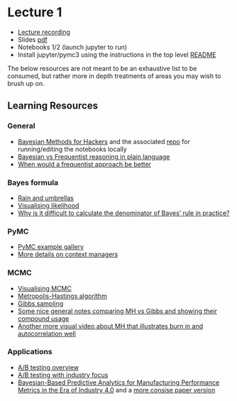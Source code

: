 # Lecture 1

* [Lecture recording](https://drive.google.com/file/d/1HDu-ygVM4gKMtJiXKvFfajRqtWukNByL/view?usp=sharing)
* Slides [pdf](./Lecture_1.pdf)
* Notebooks 1/2 (launch jupyter to run)
* Install jupyter/pymc3 using the instructions in the top level [README](../README.md)

The below resources are not meant to be an exhaustive list to be consumed, but rather more in depth treatments of areas you may wish to brush up on.

## Learning Resources
### General
* [Bayesian Methods for Hackers](https://camdavidsonpilon.github.io/Probabilistic-Programming-and-Bayesian-Methods-for-Hackers/#contents) and the associated [repo](https://github.com/CamDavidsonPilon/Probabilistic-Programming-and-Bayesian-Methods-for-Hackers) for running/editing the notebooks locally
* [Bayesian vs Frequentist reasoning in plain language](https://stats.stackexchange.com/questions/22/bayesian-and-frequentist-reasoning-in-plain-english)
* [When would a frequentist approach be better](https://stats.stackexchange.com/questions/194035/when-if-ever-is-a-frequentist-approach-substantively-better-than-a-bayesian)

### Bayes formula
* [Rain and umbrellas](https://www.cs.cornell.edu/courses/cs2800/2017fa/lectures/lec05-conditional.html)
* [Visualising likelihood](https://seeing-theory.brown.edu/bayesian-inference/index.html#section2)
* [Why is it difficult to calculate the denominator of Bayes’ rule in practice?](https://www.youtube.com/watch?v=8FbqSVFzmoY)

### PyMC
* [PyMC example gallery](https://docs.pymc.io/en/v3/nb_examples/index.html)
* [More details on context managers](https://book.pythontips.com/en/latest/context_managers.html)

### MCMC
* [Visualising MCMC](https://chi-feng.github.io/mcmc-demo/app.html)
* [Metropolis-Hastings algorithm](https://www.youtube.com/watch?v=VGRVRjr0vyw)
* [Gibbs sampling](https://www.youtube.com/watch?v=a_08GKWHFWo)
* [Some nice general notes comparing MH vs Gibbs and showing their compound usage](https://myweb.uiowa.edu/pbreheny/uk/teaching/701/notes/2-28.pdf)
* [Another more visual video about MH that illustrates burn in and autocorrelation well](https://www.youtube.com/watch?v=OTO1DygELpY&t=392s)


### Applications
* [A/B testing overview](https://towardsdatascience.com/why-you-should-switch-to-bayesian-a-b-testing-364557e0af1a)
* [A/B testing with industry focus](https://www.dynamicyield.com/lesson/bayesian-testing/)
* [Bayesian-Based Predictive Analytics for Manufacturing Performance Metrics in the Era of Industry 4.0](https://publikationen.bibliothek.kit.edu/1000088475/20435450) and a [more consise paper version](https://mtrc.utk.edu/wp-content/uploads/sites/54/2019/09/probabilistic_turning.pdf)
